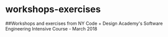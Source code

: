 # workshops-exercises

##Workshops and exercises from NY Code + Design Academy's Software Engineering Intensive Course - March 2018
